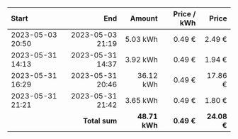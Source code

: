 | Start            |              End |        Amount | Price / kWh |       Price |
| :--------------- | ---------------: | ------------: | ----------: | ----------: |
| 2023-05-03 20:50 | 2023-05-03 21:19 |      5.03 kWh |      0.49 € |      2.49 € |
| 2023-05-31 14:13 | 2023-05-31 14:37 |      3.92 kWh |      0.49 € |      1.94 € |
| 2023-05-31 16:29 | 2023-05-31 20:46 |     36.12 kWh |      0.49 € |     17.86 € |
| 2023-05-31 21:21 | 2023-05-31 21:42 |      3.65 kWh |      0.49 € |      1.80 € |
|                  |    **Total sum** | **48.71 kWh** |  **0.49 €** | **24.08 €** |